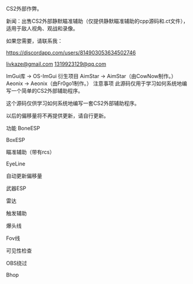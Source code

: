 CS2外部作弊。

新闻：出售CS2外部静默瞄准辅助（仅提供静默瞄准辅助的cpp源码和.ct文件），适用于敌人视角、观战和录像。

如果您需要，请联系我：

https://discordapp.com/users/814903053634502746

livkaze@gmail.com 1319923129@qq.com

ImGui库 -> OS-ImGui
衍生项目
AimStar -> AimStar（由CowNow制作。）
Aeonix -> Aeonix（由Fr0go1制作。）
注意事项
此源码仅用于学习如何系统地编写一个简单的CS2外部辅助程序。

这个源码仅供学习如何系统地编写一套CS2外部辅助程序。

以后的偏移量将不再提供更新，请自行更新。

功能
BoneESP

BoxESP

瞄准辅助（带有rcs）

EyeLine

自动更新偏移量

武器ESP

雷达

触发辅助

爆头线

Fov线

可见性检查

OBS绕过

Bhop
